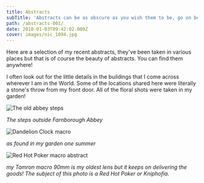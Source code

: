 ```yaml
---
title: Abstracts
subTitle: 'Abstracts can be as obscure as you wish them to be, go on be adventurous!'
path: /abstracts-001/
date: 2018-01-03T09:42:02.000Z
cover: images/nic_1094.jpg
---
```

Here are a selection of my recent abstracts, they've been taken in various places but that is of course the beauty of abstracts. You can find them anywhere!

I often look out for the little details in the buildings that I come across wherever I am in the World. Some of the locations shared here were literally a stone's throw from my front door. All of the floral shots were taken in my garden!

![The old abbey steps](/images/1930786_43460483040_381_n.jpg)

_The steps outside Farnborough Abbey_

![Dandelion Clock macro](/images/221828_10150179767078041_1137256_n.jpg)

_as found in my garden one summer_

![Red Hot Poker macro abstract](/images/222342_10150179766228041_2354494_n.jpg)

_my Tamron macro 90mm is my oldest lens but it keeps on delivering the goods! The subject of this photo is a Red Hot Poker or Kniphofia._
